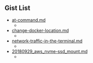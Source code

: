 ## Gist List

- [at-command.md](https://gist.github.com/pollenjp/cb1bdd4c592dc81a6f9906c4e184f91b)
  - <script src="https://gist.github.com/pollenjp/cb1bdd4c592dc81a6f9906c4e184f91b.js"></script>
- [change-docker-location.md](https://gist.github.com/pollenjp/f1ad885c0f421bdfa3fbbbddb3e95017)
  - <script src="https://gist.github.com/pollenjp/f1ad885c0f421bdfa3fbbbddb3e95017.js"></script>
- [network-traffic-in-the-terminal.md](https://gist.github.com/pollenjp/455b7648054ba1e2681f205d56c2325d)
  - <script src="https://gist.github.com/pollenjp/455b7648054ba1e2681f205d56c2325d.js"></script>
- [20180929_aws_nvme-ssd_mount.md](https://gist.github.com/pollenjp/14f85668d04f2aa3f3986e8b7112464c)
  - <script src="https://gist.github.com/pollenjp/14f85668d04f2aa3f3986e8b7112464c.js"></script>
